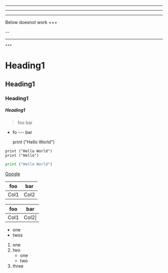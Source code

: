 ***
---
___

Below doesnot work
+++ 

--
 ***
    ***
    
# Heading1
## Heading1
### Heading1
##### Heading1

> foo
bar

- fo
--- bar

    print ("Hello World")
    
```
print ("Hello World")
print ("Hello")
```
```python
print ("Hello World")
```

[Google](https://www.google.co.in/)

|foo|bar|
|-|-|
|Col1|Col2|

|foo|bar|
|-|-|
|Col1|Col2\||

- one 
- twos 

1. one
1. two
   - one
   - two
1. three
